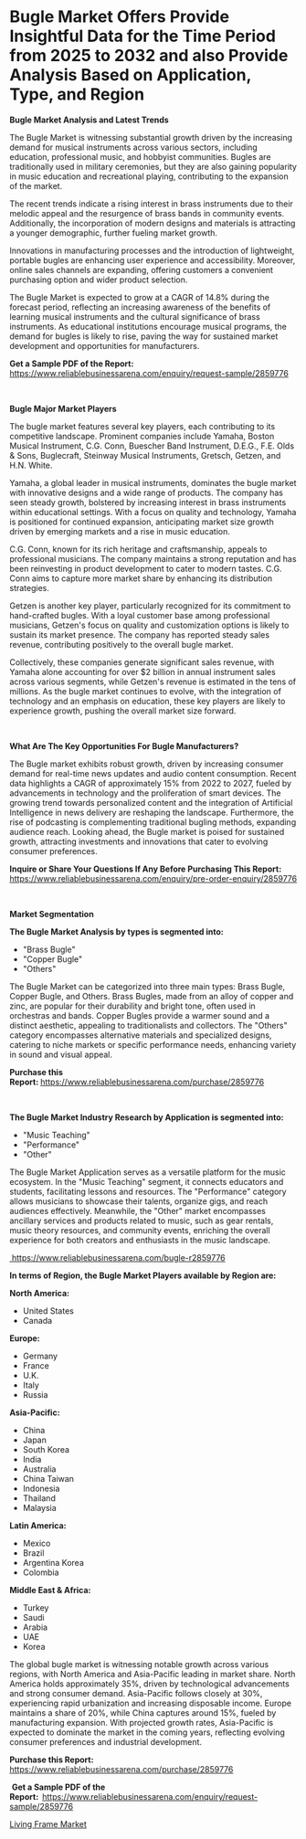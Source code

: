 <p><h1>Bugle Market Offers Provide Insightful Data for the Time Period from 2025 to 2032 and also Provide Analysis Based on Application, Type, and Region</h1></p><p><strong>Bugle Market Analysis and Latest Trends</strong></p>
<p><p>The Bugle Market is witnessing substantial growth driven by the increasing demand for musical instruments across various sectors, including education, professional music, and hobbyist communities. Bugles are traditionally used in military ceremonies, but they are also gaining popularity in music education and recreational playing, contributing to the expansion of the market. </p><p>The recent trends indicate a rising interest in brass instruments due to their melodic appeal and the resurgence of brass bands in community events. Additionally, the incorporation of modern designs and materials is attracting a younger demographic, further fueling market growth. </p><p>Innovations in manufacturing processes and the introduction of lightweight, portable bugles are enhancing user experience and accessibility. Moreover, online sales channels are expanding, offering customers a convenient purchasing option and wider product selection.</p><p>The Bugle Market is expected to grow at a CAGR of 14.8% during the forecast period, reflecting an increasing awareness of the benefits of learning musical instruments and the cultural significance of brass instruments. As educational institutions encourage musical programs, the demand for bugles is likely to rise, paving the way for sustained market development and opportunities for manufacturers.</p></p>
<p><strong>Get a Sample PDF of the Report:&nbsp;</strong> <a href="https://www.reliablebusinessarena.com/enquiry/request-sample/2859776?utm_campaign=2793&utm_medium=2&utm_source=Github&utm_content=ia&utm_term=12032025&utm_id=bugle">https://www.reliablebusinessarena.com/enquiry/request-sample/2859776</a></p>
<p>&nbsp;</p>
<p><strong>Bugle Major Market Players</strong></p>
<p><p>The bugle market features several key players, each contributing to its competitive landscape. Prominent companies include Yamaha, Boston Musical Instrument, C.G. Conn, Buescher Band Instrument, D.E.G., F.E. Olds & Sons, Buglecraft, Steinway Musical Instruments, Gretsch, Getzen, and H.N. White. </p><p>Yamaha, a global leader in musical instruments, dominates the bugle market with innovative designs and a wide range of products. The company has seen steady growth, bolstered by increasing interest in brass instruments within educational settings. With a focus on quality and technology, Yamaha is positioned for continued expansion, anticipating market size growth driven by emerging markets and a rise in music education.</p><p>C.G. Conn, known for its rich heritage and craftsmanship, appeals to professional musicians. The company maintains a strong reputation and has been reinvesting in product development to cater to modern tastes. C.G. Conn aims to capture more market share by enhancing its distribution strategies.</p><p>Getzen is another key player, particularly recognized for its commitment to hand-crafted bugles. With a loyal customer base among professional musicians, Getzen's focus on quality and customization options is likely to sustain its market presence. The company has reported steady sales revenue, contributing positively to the overall bugle market.</p><p>Collectively, these companies generate significant sales revenue, with Yamaha alone accounting for over $2 billion in annual instrument sales across various segments, while Getzen's revenue is estimated in the tens of millions. As the bugle market continues to evolve, with the integration of technology and an emphasis on education, these key players are likely to experience growth, pushing the overall market size forward.</p></p>
<p>&nbsp;</p>
<p><strong>What Are The Key Opportunities For Bugle Manufacturers?</strong></p>
<p><p>The Bugle market exhibits robust growth, driven by increasing consumer demand for real-time news updates and audio content consumption. Recent data highlights a CAGR of approximately 15% from 2022 to 2027, fueled by advancements in technology and the proliferation of smart devices. The growing trend towards personalized content and the integration of Artificial Intelligence in news delivery are reshaping the landscape. Furthermore, the rise of podcasting is complementing traditional bugling methods, expanding audience reach. Looking ahead, the Bugle market is poised for sustained growth, attracting investments and innovations that cater to evolving consumer preferences.</p></p>
<p><strong>Inquire or Share Your Questions If Any Before Purchasing This Report:</strong> <a href="https://www.reliablebusinessarena.com/enquiry/pre-order-enquiry/2859776?utm_campaign=2793&utm_medium=2&utm_source=Github&utm_content=ia&utm_term=12032025&utm_id=bugle">https://www.reliablebusinessarena.com/enquiry/pre-order-enquiry/2859776</a></p>
<p>&nbsp;</p>
<p><strong>Market Segmentation</strong></p>
<p><strong>The Bugle Market Analysis by types is segmented into:</strong></p>
<p><ul><li>"Brass Bugle"</li><li>"Copper Bugle"</li><li>"Others"</li></ul></p>
<p><p>The Bugle Market can be categorized into three main types: Brass Bugle, Copper Bugle, and Others. Brass Bugles, made from an alloy of copper and zinc, are popular for their durability and bright tone, often used in orchestras and bands. Copper Bugles provide a warmer sound and a distinct aesthetic, appealing to traditionalists and collectors. The "Others" category encompasses alternative materials and specialized designs, catering to niche markets or specific performance needs, enhancing variety in sound and visual appeal.</p></p>
<p><strong>Purchase this Report:&nbsp;</strong><a href="https://www.reliablebusinessarena.com/purchase/2859776?utm_campaign=2793&utm_medium=2&utm_source=Github&utm_content=ia&utm_term=12032025&utm_id=bugle">https://www.reliablebusinessarena.com/purchase/2859776</a></p>
<p>&nbsp;</p>
<p><strong>The Bugle Market Industry Research by Application is segmented into:</strong></p>
<p><ul><li>"Music Teaching"</li><li>"Performance"</li><li>"Other"</li></ul></p>
<p><p>The Bugle Market Application serves as a versatile platform for the music ecosystem. In the "Music Teaching" segment, it connects educators and students, facilitating lessons and resources. The "Performance" category allows musicians to showcase their talents, organize gigs, and reach audiences effectively. Meanwhile, the "Other" market encompasses ancillary services and products related to music, such as gear rentals, music theory resources, and community events, enriching the overall experience for both creators and enthusiasts in the music landscape.</p></p>
<p><a href="https://www.reliablebusinessarena.com/bugle-r2859776?utm_campaign=2793&utm_medium=2&utm_source=Github&utm_content=ia&utm_term=12032025&utm_id=bugle">&nbsp;https://www.reliablebusinessarena.com/bugle-r2859776</a></p>
<p><strong>In terms of Region, the Bugle Market Players available by Region are:</strong></p>
<p>
    <p> <strong> North America: </strong>
        <ul>
            <li>United States</li>
            <li>Canada</li>
        </ul>
        </p> 
    <p> <strong> Europe: </strong>
        <ul>
            <li>Germany</li>
            <li>France</li>
            <li>U.K.</li>
            <li>Italy</li>
            <li>Russia</li>
        </ul>
        </p> 
    <p> <strong> Asia-Pacific: </strong>
        <ul>
            <li>China</li>
            <li>Japan</li>
            <li>South Korea</li>
            <li>India</li>
            <li>Australia</li>
            <li>China Taiwan</li>
            <li>Indonesia</li>
            <li>Thailand</li>
            <li>Malaysia</li>
        </ul>
        </p> 
    <p> <strong> Latin America: </strong>
        <ul>
            <li>Mexico</li>
            <li>Brazil</li>
            <li>Argentina Korea</li>
            <li>Colombia</li>
        </ul>
        </p> 
    <p> <strong> Middle East & Africa: </strong>
        <ul>
            <li>Turkey</li>
            <li>Saudi</li>
            <li>Arabia</li>
            <li>UAE</li>
            <li>Korea</li>
        </ul>
    </p>
    </p>
<p><p>The global bugle market is witnessing notable growth across various regions, with North America and Asia-Pacific leading in market share. North America holds approximately 35%, driven by technological advancements and strong consumer demand. Asia-Pacific follows closely at 30%, experiencing rapid urbanization and increasing disposable income. Europe maintains a share of 20%, while China captures around 15%, fueled by manufacturing expansion. With projected growth rates, Asia-Pacific is expected to dominate the market in the coming years, reflecting evolving consumer preferences and industrial development.</p></p>
<p><strong>Purchase this Report: </strong><a href="https://www.reliablebusinessarena.com/purchase/2859776?utm_campaign=2793&utm_medium=2&utm_source=Github&utm_content=ia&utm_term=12032025&utm_id=bugle">https://www.reliablebusinessarena.com/purchase/2859776</a></p>
<p>&nbsp;<strong>Get a Sample PDF of the Report:&nbsp;&nbsp;</strong><a href="https://www.reliablebusinessarena.com/enquiry/request-sample/2859776?utm_campaign=2793&utm_medium=2&utm_source=Github&utm_content=ia&utm_term=12032025&utm_id=bugle">https://www.reliablebusinessarena.com/enquiry/request-sample/2859776</a></p>
<p><strong></strong></p>
<p><p><a href="https://github.com/tselahiara/Market-Research-Report-List-1/blob/main/living-frame-market.md?utm_campaign=2793&utm_medium=2&utm_source=Github&utm_content=ia&utm_term=12032025&utm_id=bugle">Living Frame Market</a></p></p>